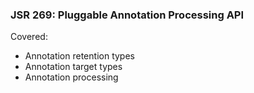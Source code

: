 ### JSR 269: Pluggable Annotation Processing API

Covered:
- Annotation retention types
- Annotation target types
- Annotation processing